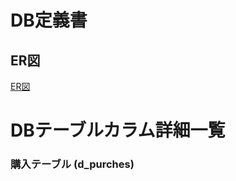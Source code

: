 # DB定義書
## ER図
[ER図](https://github.com/Aso2001170/2021sys-design/blob/main/ER_all.md "ER図はこちら")

# DBテーブルカラム詳細一覧

### 購入テーブル (d_purches)
